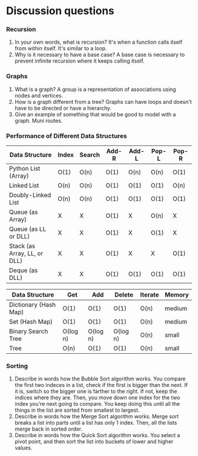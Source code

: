 # Discussion questions

### Recursion

1. In your own words, what is recursion?
    It's when a function calls itself from within itself. It's similar to a loop.
2. Why is it necessary to have a base case?
    A base case is necessary to prevent infinite recursion where it keeps calling itself.

### Graphs

1. What is a graph?
    A group is a representation of associations using nodes and vertices.
2. How is a graph different from a tree?
    Graphs can have loops and doesn't have to be directed or have a hierarchy.
3. Give an example of something that would be good to model with a graph.
    Muni routes.

### Performance of Different Data Structures

Data Structure | Index | Search | Add-R | Add-L  | Pop-L | Pop-R
----------------|-------|-------|-------|-------|-------|--------
Python List (Array) | O(1) | O(n) | O(1) | O(n) | O(n) | O(1)       
Linked List | O(n) | O(n) | O(1) | O(1) | O(1) | O(n)          
Doubly-Linked List | O(n) | O(n) | O(1) | O(1) | O(1) | O(1)   
Queue (as Array) | X | X | O(1) | X | O(n) | X 
Queue (as LL or DLL) | X | X | O(1) | X | O(1) | X
Stack (as Array, LL, or DLL) | X | X | O(1) | X | X | O(1)   
Deque (as DLL) | X | X | O(1) | O(1) | O(1) | O(1)  

Data Structure | Get | Add | Delete | Iterate | Memory
----------------|-------|-------|-------|-------|-------
Dictionary (Hash Map) | O(1) | O(1) | O(1) | O(n) | medium
Set (Hash Map) | O(1) | O(1) | O(1) | O(n) | medium
Binary Search Tree | O(log n) | O(log n) | O(log n) | O(n) | small
Tree | O(n) | O(1) | O(1) | O(n) |  small

### Sorting

1. Describe in words how the Bubble Sort algorithm works.
    You compare the first two indeces in a list, check if the first is bigger than the next.
    If it is, switch so the bigger one is farther to the right. If not, keep the indices where they are. Then, you move down one index for the two index you're next going to compare. You keep doing this until all the things in the list are sorted from smallest to largest.
2. Describe in words how the Merge Sort algorithm works.
    Merge sort breaks a list into parts until a list has only 1 index. Then, all the lists merge back in sorted order.
3. Describe in words how the Quick Sort algorithm works.
    You select a pivot point, and then sort the list into buckets of lower and higher values.

